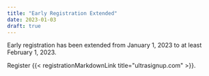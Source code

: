 ```yaml
---
title: "Early Registration Extended"
date: 2023-01-03
draft: true
---
```


Early registration has been extended from January 1, 2023 to at least February 1, 2023.

Register {{< registrationMarkdownLink title="ultrasignup.com" >}}.
